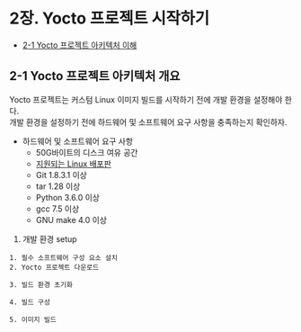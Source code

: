 # 2장. **Yocto 프로젝트 시작하기**

  * [2-1 Yocto 프로젝트 아키텍처 이해](#2-1-yocto-프로젝트-아키텍처-개요)

## 2-1 Yocto 프로젝트 아키텍처 개요  
Yocto 프로젝트는 커스텀 Linux 이미지 빌드를 시작하기 전에 개발 환경을 설정해야 한다.  
개발 환경을 설정하기 전에 하드웨어 및 소프트웨어 요구 사항을 충족하는지 확인하자.  

  * 하드웨어 및 소프트웨어 요구 사항  
    * 50G바이트의 디스크 여유 공간  
    * [지원되는 Linux 배포판](https://docs.yoctoproject.org/ref-manual/system-requirements.html#supported-linux-distributions)  
    * Git 1.8.3.1 이상
    * tar 1.28 이상
    * Python 3.6.0 이상
    * gcc 7.5 이상
    * GNU make 4.0 이상
    
  1. 개발 환경 setup
    
    1. 필수 소프트웨어 구성 요소 설치  
    2. Yocto 프로젝트 다운로드  

    3. 빌드 환경 초기화  

    4. 빌드 구성  

    5. 이미지 빌드  